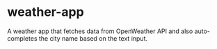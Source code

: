 # weather-app
A weather app that fetches data from OpenWeather API and also auto-completes the city name based on the text input.
